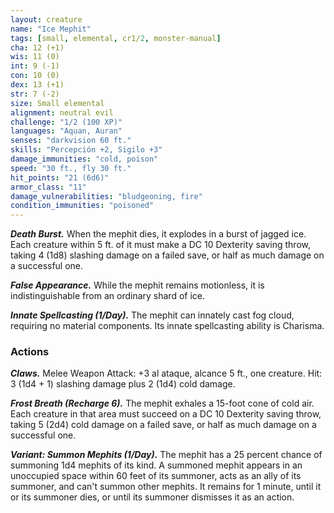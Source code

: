```yaml
---
layout: creature
name: "Ice Mephit"
tags: [small, elemental, cr1/2, monster-manual]
cha: 12 (+1)
wis: 11 (0)
int: 9 (-1)
con: 10 (0)
dex: 13 (+1)
str: 7 (-2)
size: Small elemental
alignment: neutral evil
challenge: "1/2 (100 XP)"
languages: "Aquan, Auran"
senses: "darkvision 60 ft."
skills: "Percepción +2, Sigilo +3"
damage_immunities: "cold, poison"
speed: "30 ft., fly 30 ft."
hit_points: "21 (6d6)"
armor_class: "11"
damage_vulnerabilities: "bludgeoning, fire"
condition_immunities: "poisoned"
---
```


***Death Burst.*** When the mephit dies, it explodes in a burst of jagged ice. Each creature within 5 ft. of it must make a DC 10 Dexterity saving throw, taking 4 (1d8) slashing damage on a failed save, or half as much damage on a successful one.

***False Appearance.*** While the mephit remains motionless, it is indistinguishable from an ordinary shard of ice.

***Innate Spellcasting (1/Day).*** The mephit can innately cast fog cloud, requiring no material components. Its innate spellcasting ability is Charisma.

### Actions

***Claws.*** Melee Weapon Attack: +3 al ataque, alcance 5 ft., one creature. Hit: 3 (1d4 + 1) slashing damage plus 2 (1d4) cold damage.

***Frost Breath (Recharge 6).*** The mephit exhales a 15-foot cone of cold air. Each creature in that area must succeed on a DC 10 Dexterity saving throw, taking 5 (2d4) cold damage on a failed save, or half as much damage on a successful one.

***Variant: Summon Mephits (1/Day).*** The mephit has a 25 percent chance of summoning 1d4 mephits of its kind. A summoned mephit appears in an unoccupied space within 60 feet of its summoner, acts as an ally of its summoner, and can't summon other mephits. It remains for 1 minute, until it or its summoner dies, or until its summoner dismisses it as an action.